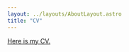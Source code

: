 ```yaml
---
layout: ../layouts/AboutLayout.astro
title: "CV"
---
```

<a href="/CV_Elouan_GARDES.pdf" alt="CV" target="_blank">Here is my CV.</a>

